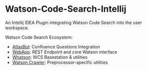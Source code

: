Watson-Code-Search-Intellij
===========================

An Intellij IDEA Plugin integrating Watson Code Search into the user workspace.

Watson Code Search Ecosystem:
* [AtlasBot](https://github.com/Tyler-Yates/AtlasBot): Confluence Questions Integration
* [WebApp](https://github.com/TheOriginalAK47/WatsonCodeSearchWebApp): REST Endpoint and core Watson interface
* [Whatson](https://github.com/Tyler-Yates/Whatson): WCS Basestation & utilities
* [Watson Crawler](https://github.com/flyingsleeves/watson_crawler): Preprocessor-specific utilities
